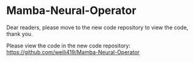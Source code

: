 # Mamba-Neural-Operator

Dear readers, please move to the new code repository to view the code, thank you.

Please view the code in the new code repository: https://github.com/weili419/Mamba-Neural-Operator

